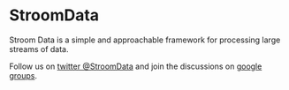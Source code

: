 # StroomData
Stroom Data is a simple and approachable framework for processing large streams of data.

Follow us on [twitter @StroomData](https://twitter.com/StroomData) and join the discussions on [google groups](https://groups.google.com/forum/#!forum/stroomdata).